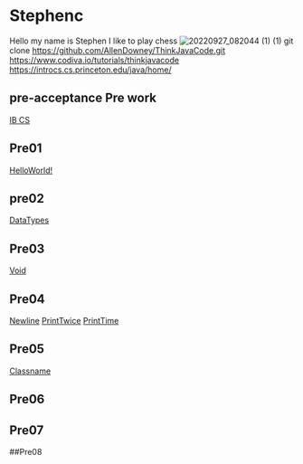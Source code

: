 # Stephenc
Hello my name is Stephen 
I like to play chess
![20220927_082044 (1) (1)](https://github.com/Stephenc80/StephenC/assets/145131056/33823f2a-7832-4035-9f3e-42557c0e550e)
git clone https://github.com/AllenDowney/ThinkJavaCode.git
https://www.codiva.io/tutorials/thinkjavacode
https://introcs.cs.princeton.edu/java/home/

## pre-acceptance Pre work 
[IB CS](https://github.com/hunter-teacher-cert/pre-acceptance-prework#java-resources)
## Pre01 
[HelloWorld!](https://replit.com/@StephenChen20/Stephen-chen-Prework-IB-CS#Pre01/Hello.java)
## pre02
[DataTypes](https://replit.com/@StephenChen20/Stephen-chen-Prework-IB-CS#data-types/DataTypes.java)
## Pre03
[Void](https://replit.com/@StephenChen20/Stephen-chen-Prework-IB-CS#Pre03/Void.java)
## Pre04
[Newline](https://replit.com/@StephenChen20/Stephen-chen-Prework-IB-CS#Pre04/NewLine.java)
[PrintTwice](https://replit.com/@StephenChen20/Stephen-chen-Prework-IB-CS#Pre04/PrintTwice.java)
[PrintTime](https://replit.com/@StephenChen20/Stephen-chen-Prework-IB-CS#Pre04/PrintTime.java)
## Pre05
[Classname](https://replit.com/@StephenChen20/Stephen-chen-Prework-IB-CS#Pre05/Classname.java)
## Pre06
## Pre07
##Pre08
